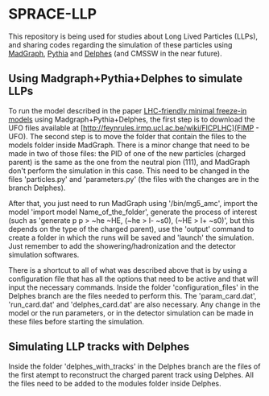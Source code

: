 # SPRACE-LLP

This repository is being used for studies about Long Lived Particles (LLPs), and sharing codes regarding the simulation of these particles using [MadGraph](https://arxiv.org/abs/1405.0301), [Pythia](https://arxiv.org/abs/1410.3012) and [Delphes](https://arxiv.org/abs/1307.6346) (and CMSSW in the near future).

## Using Madgraph+Pythia+Delphes to simulate LLPs

To run the model described in the paper [LHC-friendly minimal freeze-in models](https://arxiv.org/abs/1811.05478) using Madgraph+Pythia+Delphes, the first step is to download the UFO files available at [http://feynrules.irmp.ucl.ac.be/wiki/FICPLHC](FIMP - UFO). The second step is to move the folder that contain the files to the models folder inside MadGraph. There is a minor change that need to be made in two of those files: the PID of one of the new particles (charged parent) is the same as the one from the neutral pion (111), and MadGraph don't perform the simulation in this case. This need to be changed in the files 'particles.py' and 'parameters.py' (the files with the changes are in the branch Delphes).

After that, you just need to run MadGraph using '/bin/mg5_amc', import the model 'import model Name_of_the_folder', generate the process of interest (such as 'generate p p > ~he ~HE, (~he > l- ~s0), (~HE > l+ ~s0)', but this depends on the type of the charged parent), use the 'output' command to create a folder in which the runs will be saved and 'launch' the simulation. Just remember to add the showering/hadronization and the detector simulation softwares.

There is a shortcut to all of what was described above that is by using a configuration file that has all the options that need to be active and that will input the necessary commands. Inside the folder 'configuration_files' in the Delphes branch are the files needed to perform this. The 'param_card.dat', 'run_card.dat' and 'delphes_card.dat' are also necessary. Any change in the model or the run parameters, or in the detector simulation can be made in these files before starting the simulation.

## Simulating LLP tracks with Delphes

Inside the folder 'delphes_with_tracks' in the Delphes branch are the files of the first atempt to reconstruct the charged parent track using Delphes. All the files need to be added to the modules folder inside Delphes.
